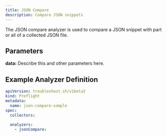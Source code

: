 ```yaml
---
title: JSON Compare
description: Compare JSON snippets
---
```


The JSON compare analyzer is used to compare a JSON snippet with part or all of a collected JSON file.

## Parameters

**data:** Describe this and other parameters here.

## Example Analyzer Definition

```yaml
apiVersion: troubleshoot.sh/v1beta2
kind: Preflight
metadata:
  name: json-compare-sample
spec:
  collectors:
    
  analyzers:
    - jsonCompare:
        
```
